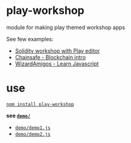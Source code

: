 # play-workshop
module for making play themed workshop apps

See few examples:
- [Solidity workshop with Play editor](https://github.com/ethereum-play/workshop-solidity)
- [Chainsafe - Blockchain intro](https://ninabreznik.github.io/play-workshop-chainsafe-blockchainbootcamp-introduction/)
- [WizardAmigos - Learn Javascript](https://wizardamigos.com/workshop_app/)

# use
[`npm install play-workshop`](https://www.npmjs.com/package/play-workshop)

**see [`demo/`](https://github.com/ethereum-play/play-workshop/tree/master/demo)**
  * [`demo/demo1.js`](./demo/demo1.js)
  * [`demo/demo2.js`](./demo/demo2.js)
